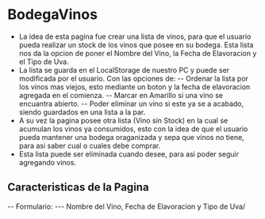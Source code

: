 # BodegaVinos

- La idea de esta pagina fue crear una lista de vinos, para que el usuario pueda realizar un stock de los vinos que posee en su bodega. Esta lista nos da la opcion de poner el Nombre del Vino, la Fecha de Elavoracion y el Tipo de Uva.
- La lista se guarda en el LocalStorage de nuestro PC y puede ser modificada por el usuario. Con las opciones de:
-- Ordenar la lista por los vinos mas viejos, esto mediante un boton y la fecha de elavoracion agregada en el comienza.
-- Marcar en Amarillo si una vino se encuantra abierto.
-- Poder eliminar un vino si este ya se a acabado, siendo guardados en una lista a la par.
- A su vez la pagina posee otra lista (Vino sin Stock) en la cual se acumulan los vinos ya consumidos, esto con la idea de que el usuario pueda mantener una bodega oraganizada y sepa que vinos no tiene, para asi saber cual o cuales debe comprar.
- Esta lista puede ser eliminada cuando desee, para asi poder seguir agregando vinos.

## Caracteristicas de la Pagina

-- Formulario:
--- Nombre del Vino, Fecha de Elavoracion y Tipo de Uva/
